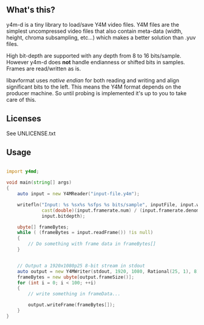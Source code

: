 ## What's this?

y4m-d is a tiny library to load/save Y4M video files.
Y4M files are the simplest uncompressed video files that also contain meta-data 
(width, height, chroma subsampling, etc...) which makes a better solution than .yuv files.

High bit-depth are supported with any depth from 8 to 16 bits/sample. 
However y4m-d does **not** handle endianness or shifted bits in samples. Frames are read/written as is.

libavformat uses _native endian_ for both reading and writing and align significant bits to the left.
This means the Y4M format depends on the producer machine. So until probing is implemented it's up to you to take care of this.

## Licenses

See UNLICENSE.txt


## Usage


```d

import y4md;

void main(string[] args)
{
    auto input = new Y4MReader("input-file.y4m");

    writefln("Input: %s %sx%s %sfps %s bits/sample", inputFile, input.width, input.height,
             cast(double)(input.framerate.num) / (input.framerate.denom),
             input.bitdepth);

    ubyte[] frameBytes;
    while ( (frameBytes = input.readFrame()) !is null)
    {
        // Do something with frame data in frameBytes[]
    }


    // Output a 1920x1080p25 8-bit stream in stdout
    auto output = new Y4MWriter(stdout, 1920, 1080, Rational(25, 1), 8); 
    frameBytes = new ubyte[output.frameSize()];
    for (int i = 0; i < 100; ++i)
    {
        // write something in frameData...

        output.writeFrame(frameBytes[]);
    }
}

```
